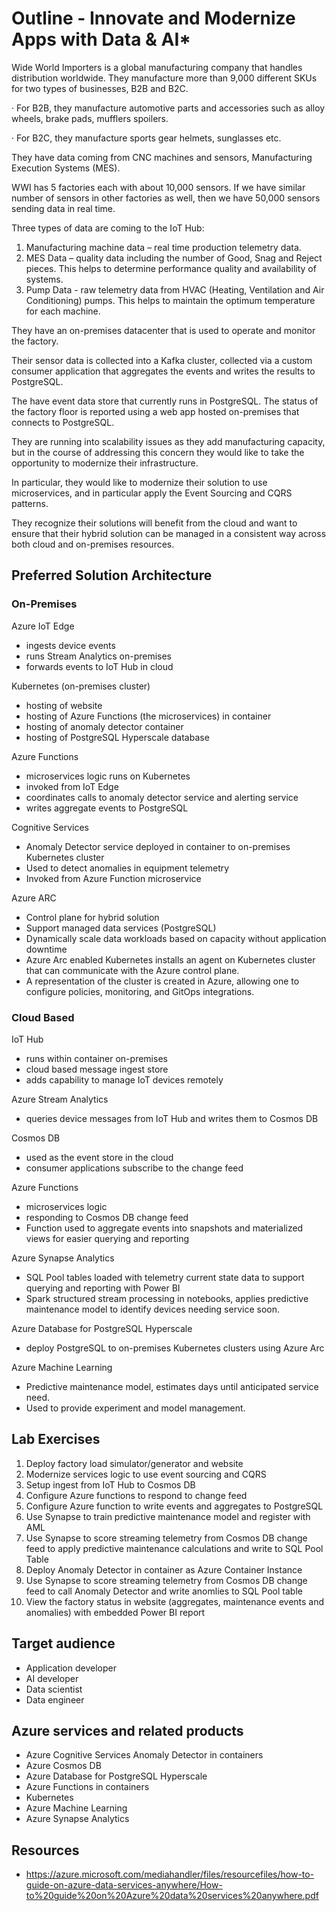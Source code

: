 # Outline - Innovate and Modernize Apps with Data & AI*

Wide World Importers is a global manufacturing company that handles distribution worldwide. They manufacture more than 9,000 different SKUs for two types of businesses, B2B and B2C.

· For B2B, they manufacture automotive parts and accessories such as alloy wheels, brake pads, mufflers spoilers.

· For B2C, they manufacture sports gear helmets, sunglasses etc.

They have data coming from CNC machines and sensors, Manufacturing Execution Systems (MES).

WWI has 5 factories each with about 10,000 sensors. If we have similar number of sensors in other factories as well, then we have 50,000 sensors sending data in real time. 

Three types of data are coming to the IoT Hub:
1. Manufacturing machine data – real time production telemetry data.
2. MES Data – quality data including the number of Good, Snag and Reject pieces. This helps to determine performance quality and availability of systems.
3. Pump Data - raw telemetry data from HVAC (Heating, Ventilation and Air Conditioning) pumps. This helps to maintain the optimum temperature for each machine.

They have an on-premises datacenter that is used to operate and monitor the factory. 

Their sensor data is collected into a Kafka cluster, collected via a custom consumer application that aggregates the events and writes the results to PostgreSQL.

The have event data store that currently runs in PostgreSQL. The status of the factory floor is reported using a web app hosted on-premises that connects to PostgreSQL.

They are running into scalability issues as they add manufacturing capacity, but in the course of addressing this concern they would like to take the opportunity to modernize their infrastructure.
 
In particular, they would like to modernize their solution to use microservices, and in particular apply the Event Sourcing and CQRS patterns. 

They recognize their solutions will benefit from the cloud and want to ensure that their hybrid solution can be managed in a consistent way across both cloud and on-premises resources.

## Preferred Solution Architecture

### On-Premises 

Azure IoT Edge
- ingests device events
- runs Stream Analytics on-premises
- forwards events to IoT Hub in cloud
  
Kubernetes (on-premises cluster)
- hosting of website 
- hosting of Azure Functions (the microservices) in container
- hosting of anomaly detector container
- hosting of PostgreSQL Hyperscale database

Azure Functions
- microservices logic runs on Kubernetes
- invoked from IoT Edge
- coordinates calls to anomaly detector service and alerting service
- writes aggregate events to PostgreSQL

Cognitive Services
- Anomaly Detector service deployed in container to on-premises Kubernetes cluster
- Used to detect anomalies in equipment telemetry
- Invoked from Azure Function microservice

Azure ARC 
- Control plane for hybrid solution
- Support managed data services (PostgreSQL)
- Dynamically scale data workloads based on capacity without application downtime
- Azure Arc enabled Kubernetes installs an agent on Kubernetes cluster that can communicate with the Azure control plane. 
- A representation of the cluster is created in Azure, allowing one to configure policies, monitoring, and GitOps integrations.

### Cloud Based
IoT Hub
- runs within container on-premises
- cloud based message ingest store
- adds capability to manage IoT devices remotely

Azure Stream Analytics
- queries device messages from IoT Hub and writes them to Cosmos DB

Cosmos DB
- used as the event store in the cloud
- consumer applications subscribe to the change feed 

Azure Functions
- microservices logic 
- responding to Cosmos DB change feed
- Function used to aggregate events into snapshots and materialized views for easier querying and reporting

Azure Synapse Analytics
- SQL Pool tables loaded with telemetry current state data to support querying and reporting with Power BI
- Spark structured stream processing in notebooks, applies predictive maintenance model to identify devices needing service soon.

Azure Database for PostgreSQL Hyperscale
- deploy PostgreSQL to on-premises Kubernetes clusters using Azure Arc

Azure Machine Learning
- Predictive maintenance model, estimates days until anticipated service need.
- Used to provide experiment and model management. 

## Lab Exercises
1. Deploy factory load simulator/generator and website
2. Modernize services logic to use event sourcing and CQRS
3. Setup ingest from IoT Hub to Cosmos DB
4. Configure Azure functions to respond to change feed
5. Configure Azure function to write events and aggregates to PostgreSQL
6. Use Synapse to train predictive maintenance model and register with AML
7. Use Synapse to score streaming telemetry from Cosmos DB change feed to apply predictive maintenance calculations and write to SQL Pool Table
8. Deploy Anomaly Detector in container as Azure Container Instance
9. Use Synapse to score streaming telemetry from Cosmos DB change feed to call Anomaly Detector and write anomlies to SQL Pool table
10. View the factory status in website (aggregates, maintenance events and anomalies) with embedded Power BI report

## Target audience
-	Application developer
-	AI developer
-	Data scientist
-   Data engineer

## Azure services and related products
- Azure Cognitive Services Anomaly Detector in containers
- Azure Cosmos DB
- Azure Database for PostgreSQL Hyperscale
- Azure Functions in containers	
- Kubernetes
- Azure Machine Learning
- Azure Synapse Analytics


## Resources
- https://azure.microsoft.com/mediahandler/files/resourcefiles/how-to-guide-on-azure-data-services-anywhere/How-to%20guide%20on%20Azure%20data%20services%20anywhere.pdf


